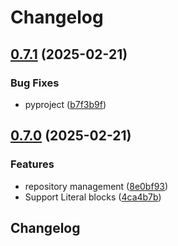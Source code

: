 # Changelog

## [0.7.1](https://github.com/next-gen-infrastructure/infra-terragrunt-examples/compare/v0.7.0...v0.7.1) (2025-02-21)


### Bug Fixes

* pyproject ([b7f3b9f](https://github.com/next-gen-infrastructure/infra-terragrunt-examples/commit/b7f3b9fed3de7976f325eb70e584731bc97709a3))

## [0.7.0](https://github.com/next-gen-infrastructure/infra-terragrunt-examples/compare/v0.6.0...v0.7.0) (2025-02-21)


### Features

* repository management ([8e0bf93](https://github.com/next-gen-infrastructure/infra-terragrunt-examples/commit/8e0bf9362b7d3377adb77def94f6a69ee9adbc34))
* Support Literal blocks ([4ca4b7b](https://github.com/next-gen-infrastructure/infra-terragrunt-examples/commit/4ca4b7b4d10b379dd9697f71bcd1ce3bcf0f13d2))

## Changelog
